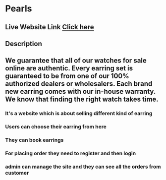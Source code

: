 # Pearls

## Live Website Link [Click here](https://niche-website-5c46f.web.app/)

## Description

## We guarantee that all of our watches for sale online are authentic. Every earring set is guaranteed to be from one of our 100% authorized dealers or wholesalers. Each brand new earring comes with our in-house warranty. We know that finding the right watch takes time.

### It's a website which is about selling different kind of earring

### Users can choose their earring from here

### They can book earrings

### For placing order they need to register and then login

### admin can manage the site and they can see all the orders from customer
